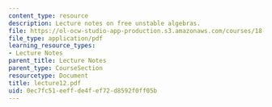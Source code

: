 ```yaml
---
content_type: resource
description: Lecture notes on free unstable algebras.
file: https://ol-ocw-studio-app-production.s3.amazonaws.com/courses/18-917-topics-in-algebraic-topology-the-sullivan-conjecture-fall-2007/0ec7fc51eeffde4fef72d8592f0ff05b_lecture12.pdf
file_type: application/pdf
learning_resource_types:
- Lecture Notes
parent_title: Lecture Notes
parent_type: CourseSection
resourcetype: Document
title: lecture12.pdf
uid: 0ec7fc51-eeff-de4f-ef72-d8592f0ff05b
---
```


